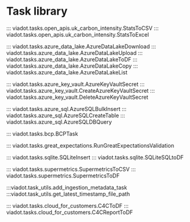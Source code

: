 # Task library

::: viadot.tasks.open_apis.uk_carbon_intensity.StatsToCSV
::: viadot.tasks.open_apis.uk_carbon_intensity.StatsToExcel

::: viadot.tasks.azure_data_lake.AzureDataLakeDownload
::: viadot.tasks.azure_data_lake.AzureDataLakeUpload
::: viadot.tasks.azure_data_lake.AzureDataLakeToDF
::: viadot.tasks.azure_data_lake.AzureDataLakeCopy
::: viadot.tasks.azure_data_lake.AzureDataLakeList

::: viadot.tasks.azure_key_vault.AzureKeyVaultSecret
::: viadot.tasks.azure_key_vault.CreateAzureKeyVaultSecret
::: viadot.tasks.azure_key_vault.DeleteAzureKeyVaultSecret

::: viadot.tasks.azure_sql.AzureSQLBulkInsert
::: viadot.tasks.azure_sql.AzureSQLCreateTable
::: viadot.tasks.azure_sql.AzureSQLDBQuery

::: viadot.tasks.bcp.BCPTask

::: viadot.tasks.great_expectations.RunGreatExpectationsValidation

::: viadot.tasks.sqlite.SQLiteInsert
::: viadot.tasks.sqlite.SQLiteSQLtoDF

::: viadot.tasks.supermetrics.SupermetricsToCSV
::: viadot.tasks.supermetrics.SupermetricsToDF

:::viadot.task_utils.add_ingestion_metadata_task
:::viadot.task_utils.get_latest_timestamp_file_path

::: viadot.tasks.cloud_for_customers.C4CToDF
::: viadot.tasks.cloud_for_customers.C4CReportToDF
